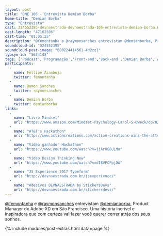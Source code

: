 ```yaml
---
layout: post
title: "DNE 106 - Entrevista Demian Borba"
home-title: "Demian Borba"
type: "Entrevista"
cast: 324552395-devnaestrada-devnaestrada-106-entrevista-demian-borba.mp3
cast-length: "47102506"
cast-time: "01:05:25"
description: "@femontanha e @raymonsanches entrevistam @demianborba, Product Manager do Adobe XD em São Francisco. Uma história incrível e inspiradora que com certeza vai fazer você querer correr atrás dos seus sonhos."
soundcloud-id: "324552395"
soundcloud-post-image: "000224414561-4d2zq1"
lybsyn-id: "5634148"
tags: ['Podcast','Programação','Front-end','Back-end','Demian Borba','Adobe','XD','PM', 'Product Manager', 'São Francisco', 'San Francisco','Entrevista']
participants:
  -
    name: Fellipe Azambuja
    twitter: femontanha
  -
    name: Ramon Sanches
    twitter: raymonsanches
  -
    name: Demian Borba
    twitter: demianborba
links:
  -
    name: "Livro Mindset"
    url: "https://www.amazon.com/Mindset-Psychology-Carol-S-Dweck/dp/0345472322/ref=sr_1_1?ie=UTF8&qid=1495502429&sr=8-1&keywords=mindset"
  -
    name: "AT&T's Hackathon"
    url: "http://www.actioncreations.com/action-creations-wins-the-atts-hackathon-in-las-vegas-during-ces-videos"
  -
    name: "Vídeo ganhador Hackathon"
    url: "https://www.youtube.com/watch?v=jjArUG8ULMo"
  -
    name: "Vídeo Design Thinking Now"
    url: "https://www.youtube.com/watch?v=dIBVFCPpjDA"
  -
    name: "JS Experience 2017 Typeform"
    url: "http://devnaestrada.com.br/jsexperience/"
  -
    name: "Adesivos DEVNAESTRADA by StickersDevs"
    url: "http://devnaestrada.com.br/stickersdevs/"
---
```


[@femontanha](http://twitter.com/femontanha) e [@raymonsanches](http://twitter.com/raymonsanches) entrevistam [@demianborba](http://twitter.com/demianborba), Product Manager do Adobe XD em São Francisco. Uma história incrível e inspiradora que com certeza vai fazer você querer correr atrás dos seus sonhos.

{% include modules/post-extras.html data=page %}
